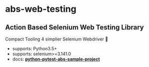 # abs-web-testing

## Action Based Selenium Web Testing Library

Compact Tooling 4 simplier Selenium Webdriver 🤖  

* supports: Python3.5+  
* supports: selenium>=3.141.0  
* docs: [**python-pytest-abs-sample-project**](https://github.com/bigSAS/python-pytest-abs-sample-project)

